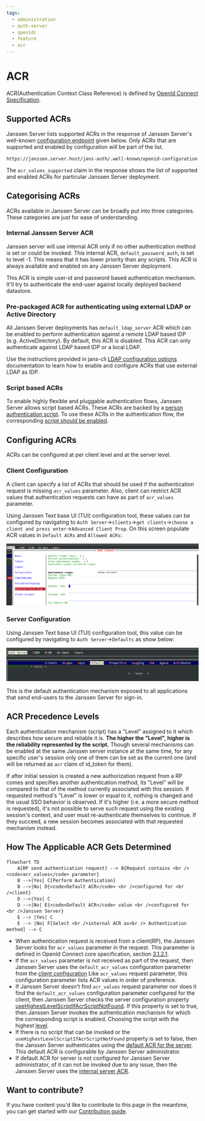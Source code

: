 ```yaml
---
tags:
  - administration
  - auth-server
  - openidc
  - feature
  - acr
---
```


# ACR 

ACR(Authentication Context Class Reference) is defined by [OpenId Connect Specification](https://openid.net/specs/openid-connect-core-1_0.html#Terminology).

## Supported ACRs

Janssen Server lists supported ACRs in the response of Janssen Server's well-known
[configuration endpoint](./configuration.md) given below. Only ACRs that are supported and enabled by configuration
will be part of the list.

```text
https://janssen.server.host/jans-auth/.well-known/openid-configuration
```

The `acr_values_supported` claim in the response shows the list of supported and enabled ACRs for particular Janssen Server 
deployment.

## Categorising ACRs

ACRs available in Janssen Server can be broadly put into three categories. These categories are just for ease of 
understanding.

### Internal Janssen Server ACR

Janssen server will use internal ACR only if no other authentication method is set or could be invoked.
This internal ACR, `default_password_auth`, is set to level -1. This means that it has lower
priority than any scripts. This ACR is always available and enabled on any Janssen Server deployment.

This ACR is simple user-id and password based authentication mechanism. It'll try to authenticate the end-user
against locally deployed backend datastore.

### Pre-packaged ACR for authenticating using external LDAP or Active Directory

All Janssen Server deployments has `default_ldap_server` ACR which can be enabled to perform authentication against a
remote LDAP based IDP (e.g. ActiveDirectory). By default, this ACR is disabled. This ACR can only authenticate against
LDAP based IDP or a local LDAP.

Use the instructions provided in jans-cli 
[LDAP configuration options](../../config-guide/jans-cli/cli-ldap-configuration.md) documentation to learn how to 
enable and configure ACRs that use external LDAP as IDP.

### Script based ACRs

To enable highly flexible and pluggable authentication flows, Janssen Server allows script based ACRs. These ACRs are
backed by a [person authentication script](../../developer/scripts/person-authentication.md). To use these ACRs
in the authentication flow, the corresponding 
[script should be enabled](../../developer/scripts/person-authentication.md#enabling-an-authentication-mechanism).

## Configuring ACRs

ACRs can be configured at per client level and at the server level. 

### Client Configuration

A client can specify a list of ACRs that should be used if the authentication request is missing `acr_values` parameter.
Also, client can restrict ACR values that authentication requests can have as part of 
`acr_values` parameter.

Using Janssen Text base UI (TUI) configuration tool, these values can be configured by navigating to 
`Auth Server`->`clients`->`get clients`->`choose a client and press enter`->`Advanced Client Prop`. On this screen
populate ACR values in `Default ACRs` and `Allowed ACRs`:

![](../../../assets/image-tui-client-advance-properties.png)

### Server Configuration

Using Janssen Text base UI (TUI) configuration
tool, this value can be configured by navigating to `Auth Server`->`Defaults` as show below:

![](../../../assets/jans-tui-auth-server-default.png)

This is the default authentication mechanism exposed to all applications that send end-users to the
Janssen Server for sign-in.

## ACR Precedence Levels

Each authentication mechanism (script) has a "Level" assigned to it which describes how secure and reliable it is.
**The higher the "Level", higher is the reliability represented by the script.** Though several mechanisms can be
enabled at the same Janssen server instance at the same time, for any specific user's session only one of them can be
set as the current one (and will be returned as `acr` claim of id_token for them). 

If after initial session is created
a new authorization request from a RP comes and specifies another authentication method, its "Level" will be compared
to that of the method currently associated with this session. If requested method's "Level" is lower or equal to it,
nothing is changed and the usual SSO behavior is observed. If it's higher (i.e. a more secure method is requested),
it's not possible to serve such request using the existing session's context, and user must re-authenticate themselves
to continue. If they succeed, a new session becomes associated with that requested mechanism instead. 

## How The Applicable ACR Gets Determined

```mermaid
flowchart TD
    A[RP send authentication request] --> B{Request contains <br /><code>acr_values</code> parameter}
    B -->|Yes| C[Perform Authentication]
    B -->|No| D{<code>Default ACR</code> <br />configured for <br />client}
    D -->|Yes| C
    D -->|No| E{<code>Default ACR</code> value <br />configured for <br />Janssen Server}
    E --> |Yes| C
    E --> |No| F[Select <br />internal ACR as<br /> Authentication method] --> C
```

- When authentication request is received from a client(RP), the Janssen Server looks for `acr_values` parameter in
  the request. This parameter is defined in OpenId Connect core specification,
  section [3.1.2.1](https://openid.net/specs/openid-connect-core-1_0.html#AuthRequest).
- If the `acr_values` parameter is not received as part of the request, then Janssen Server uses the
  `default_acr_values` configuration parameter from the [client configuration](#client-configuration)
  Like `acr_values` request parameter, this configuration parameter lists ACR values in order of preference.
- If Janssen Server doesn't find `acr_values` request parameter nor does it find the `default_acr_values` configuration
  parameter configured for the client, then Janssen Server checks the server configuration property
  [useHighestLevelScriptIfAcrScriptNotFound](../../reference/json/properties/janssenauthserver-properties.md#usehighestlevelscriptifacrscriptnotfound).
  If this property is set to true, then Janssen Server invokes the authentication mechanism for which the corresponding
  script is enabled. Choosing the script with the highest [level](#acr-precedence-levels).
- If there is no script that can be invoked or the `useHighestLevelScriptIfAcrScriptNotFound` property is set to false,
  then the Janssen Server authenticates using the [default ACR for the server](#server-configuration). This default ACR is
  configurable by Janssen Server administrator.
- If default ACR for server is not configured for Janssen Server administrator, of it can not be invoked due to any
  issue, then the Janssen Server uses the [internal server ACR](#internal-janssen-server-acr).

## Want to contribute?

If you have content you'd like to contribute to this page in the meantime, you can get started with our [Contribution guide](https://docs.jans.io/head/CONTRIBUTING/).